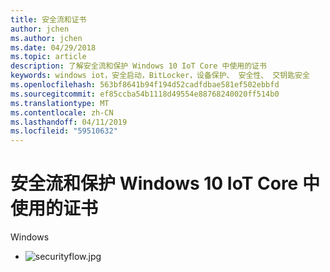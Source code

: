 ```yaml
---
title: 安全流和证书
author: jchen
ms.author: jchen
ms.date: 04/29/2018
ms.topic: article
description: 了解安全流和保护 Windows 10 IoT Core 中使用的证书
keywords: windows iot，安全启动，BitLocker，设备保护、 安全性、 交钥匙安全
ms.openlocfilehash: 563bf8641b94f194d52cadfdbae581ef502ebbfd
ms.sourcegitcommit: ef85ccba54b1118d49554e88768240020ff514b0
ms.translationtype: MT
ms.contentlocale: zh-CN
ms.lasthandoff: 04/11/2019
ms.locfileid: "59510632"
---
```

# <a name="security-flow-and-certificates-used-in-securing-windows-10-iot-core"></a>安全流和保护 Windows 10 IoT Core 中使用的证书

Windows 

- ![securityflow.jpg](../media/SecurityFlowAndCertificates/securityflow.jpg)
